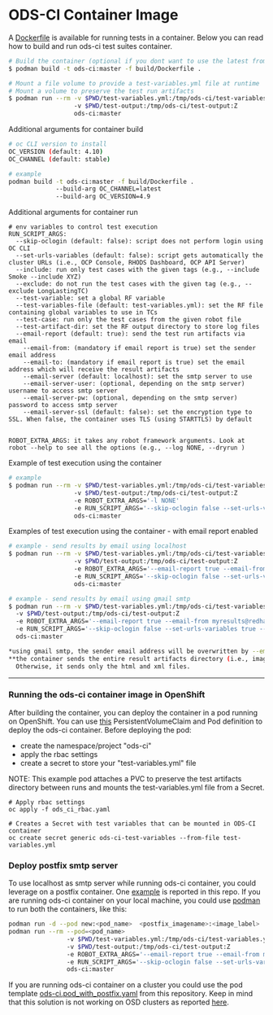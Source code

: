 # ODS-CI Container Image

A [Dockerfile](Dockerfile) is available for running tests in a container. Below you can read how to build and run ods-ci test suites container.

```bash
# Build the container (optional if you dont want to use the latest from quay.io/odsci)
$ podman build -t ods-ci:master -f build/Dockerfile .

# Mount a file volume to provide a test-variables.yml file at runtime
# Mount a volume to preserve the test run artifacts
$ podman run --rm -v $PWD/test-variables.yml:/tmp/ods-ci/test-variables.yml:Z
                  -v $PWD/test-output:/tmp/ods-ci/test-output:Z
                  ods-ci:master
```
Additional arguments for container build
```bash
# oc CLI version to install
OC_VERSION (default: 4.10)
OC_CHANNEL (default: stable)

# example
podman build -t ods-ci:master -f build/Dockerfile .
             --build-arg OC_CHANNEL=latest
             --build-arg OC_VERSION=4.9

```
Additional arguments for container run
```
# env variables to control test execution
RUN_SCRIPT_ARGS:
  --skip-oclogin (default: false): script does not perform login using OC CLI
  --set-urls-variables (default: false): script gets automatically the cluster URLs (i.e., OCP Console, RHODS Dashboard, OCP API Server)
  --include: run only test cases with the given tags (e.g., --include Smoke --include XYZ)
  --exclude: do not run the test cases with the given tag (e.g., --exclude LongLastingTC)
  --test-variable: set a global RF variable
  --test-variables-file (default: test-variables.yml): set the RF file containing global variables to use in TCs
  --test-case: run only the test cases from the given robot file
  --test-artifact-dir: set the RF output directory to store log files
  --email-report (default: true): send the test run artifacts via email
    --email-from: (mandatory if email report is true) set the sender email address
    --email-to: (mandatory if email report is true) set the email address which will receive the result artifacts
    --email-server (default: localhost): set the smtp server to use
    --email-server-user: (optional, depending on the smtp server) username to access smtp server
    --email-server-pw: (optional, depending on the smtp server) password to access smtp server
    --email-server-ssl (default: false): set the encryption type to SSL. When false, the container uses TLS (using STARTTLS) by default


ROBOT_EXTRA_ARGS: it takes any robot framework arguments. Look at robot --help to see all the options (e.g., --log NONE, --dryrun )
```

Example of test execution using the container
```bash
# example
$ podman run --rm -v $PWD/test-variables.yml:/tmp/ods-ci/test-variables.yml:Z
                  -v $PWD/test-output:/tmp/ods-ci/test-output:Z
                  -e ROBOT_EXTRA_ARGS='-l NONE'
                  -e RUN_SCRIPT_ARGS='--skip-oclogin false --set-urls-variables true --include Smoke'
                  ods-ci:master
```

Examples of test execution using the container - with email report enabled
```bash
# example - send results by email using localhost
$ podman run --rm -v $PWD/test-variables.yml:/tmp/ods-ci/test-variables.yml:Z
                  -v $PWD/test-output:/tmp/ods-ci/test-output:Z
                  -e ROBOT_EXTRA_ARGS='--email-report true --email-from myresults@redhat.com --email-to mymail@redhat.com'
                  -e RUN_SCRIPT_ARGS='--skip-oclogin false --set-urls-variables true --include Smoke'
                  ods-ci:master
```
```bash
# example - send results by email using gmail smtp
$ podman run --rm -v $PWD/test-variables.yml:/tmp/ods-ci/test-variables.yml:Z
  -v $PWD/test-output:/tmp/ods-ci/test-output:Z
  -e ROBOT_EXTRA_ARGS='--email-report true --email-from myresults@redhat.com --email-to mymail@redhat.com  --email-server smtp.gmail.com:587 --email-server-user mymail@redhat.com  --email-server-pw <password>'
  -e RUN_SCRIPT_ARGS='--skip-oclogin false --set-urls-variables true --include Smoke'
  ods-ci:master

*using gmail smtp, the sender email address will be overwritten by --email-server-user
**the container sends the entire result artifacts directory (i.e., images plus html/xml reports) only if the overall size is less than 20MB.
  Otherwise, it sends only the html and xml files.
```
****
### Running the ods-ci container image in OpenShift

After building the container, you can deploy the container in a pod running on OpenShift. You can use [this](./ods-ci.pod.yaml) PersistentVolumeClaim and Pod definition to deploy the ods-ci container.
Before deploying the pod:
- create the namespace/project "ods-ci"
- apply the rbac settings
- create a secret to store your "test-variables.yml" file

NOTE: This example pod attaches a PVC to preserve the test artifacts directory between runs and mounts the test-variables.yml file from a Secret.

```
# Apply rbac settings
oc apply -f ods_ci_rbac.yaml

# Creates a Secret with test variables that can be mounted in ODS-CI container
oc create secret generic ods-ci-test-variables --from-file test-variables.yml
```

### Deploy postfix smtp server
To use localhost as smtp server while running ods-ci container, you could leverage on a postfix container. One [example](./Dockerfile_smtpserver) is reported in this repo.
If you are running ods-ci container on your local machine, you could use [podman](https://developers.redhat.com/blog/2019/01/15/podman-managing-containers-pods) to run both the containers, like this:
```bash
podman run -d --pod new:<pod_name>  <postfix_imagename>:<image_label>
podman run --rm --pod=<pod_name>
                -v $PWD/test-variables.yml:/tmp/ods-ci/test-variables.yml:Z
                -v $PWD/test-output:/tmp/ods-ci/test-output:Z
                -e ROBOT_EXTRA_ARGS='--email-report true --email-from myresults@redhat.com --email-to mymail@redhat.com'
                -e RUN_SCRIPT_ARGS='--skip-oclogin false --set-urls-variables true --include Smoke'
                ods-ci:master

```
If you are running ods-ci container on a cluster you could use the pod template [ods-ci.pod_with_postfix.yaml](./ods-ci.pod_with_postfix.yaml) from this repository.
Keep in mind that this solution is not working on OSD clusters as reported [here](https://access.redhat.com/solutions/880233).
